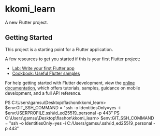 # kkomi_learn

A new Flutter project.

## Getting Started

This project is a starting point for a Flutter application.

A few resources to get you started if this is your first Flutter project:

- [Lab: Write your first Flutter app](https://docs.flutter.dev/get-started/codelab)
- [Cookbook: Useful Flutter samples](https://docs.flutter.dev/cookbook)

For help getting started with Flutter development, view the
[online documentation](https://docs.flutter.dev/), which offers tutorials,
samples, guidance on mobile development, and a full API reference.

PS C:\Users\gamsu\Desktop\flashon\kkomi_learn> $env:GIT_SSH_COMMAND = "ssh -o IdentitiesOnly=yes -i $env:USERPROFILE\.ssh\id_ed25519_personal -p 443"
PS C:\Users\gamsu\Desktop\flashon\kkomi_learn> $env:GIT_SSH_COMMAND = "ssh -o IdentitiesOnly=yes -i C:/Users/gamsu/.ssh/id_ed25519_personal -p 443"
